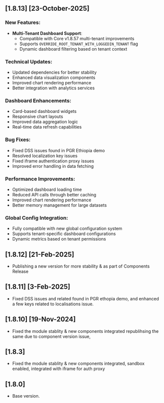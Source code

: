
## [1.8.13] [23-October-2025]

### New Features:
- **Multi-Tenant Dashboard Support**: 
  - Compatible with Core v1.8.57 multi-tenant improvements
  - Supports `OVERRIDE_ROOT_TENANT_WITH_LOGGEDIN_TENANT` flag
  - Dynamic dashboard filtering based on tenant context

### Technical Updates:
- Updated dependencies for better stability
- Enhanced data visualization components
- Improved chart rendering performance
- Better integration with analytics services

### Dashboard Enhancements:
- Card-based dashboard widgets
- Responsive chart layouts
- Improved data aggregation logic
- Real-time data refresh capabilities

### Bug Fixes:
- Fixed DSS issues found in PGR Ethiopia demo
- Resolved localization key issues
- Fixed iframe authentication proxy issues
- Improved error handling in data fetching

### Performance Improvements:
- Optimized dashboard loading time
- Reduced API calls through better caching
- Improved chart rendering performance
- Better memory management for large datasets

### Global Config Integration:
- Fully compatible with new global configuration system
- Supports tenant-specific dashboard configurations
- Dynamic metrics based on tenant permissions

## [1.8.12]  [21-Feb-2025]
- Publishing a new version for more stability & as part of Components Release

## [1.8.11]  [3-Feb-2025]
- Fixed DSS issues and related found in PGR ethopia demo, and enhanced a few keys related to localisations issue.

## [1.8.10]  [19-Nov-2024]
- Fixed the module stablity & new components integrated republihsing the same due to component version issue, 

## [1.8.3]
- Fixed the module stablity & new components integrated, sandbox enabled, integrated with iframe for auth proxy

## [1.8.0]
- Base version.
